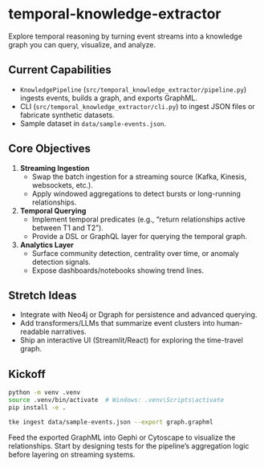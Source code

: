 # temporal-knowledge-extractor

Explore temporal reasoning by turning event streams into a knowledge graph you can query, visualize, and analyze.

## Current Capabilities

- `KnowledgePipeline` (`src/temporal_knowledge_extractor/pipeline.py`) ingests events, builds a graph, and exports GraphML.
- CLI (`src/temporal_knowledge_extractor/cli.py`) to ingest JSON files or fabricate synthetic datasets.
- Sample dataset in `data/sample-events.json`.

## Core Objectives

1. **Streaming Ingestion**  
   - Swap the batch ingestion for a streaming source (Kafka, Kinesis, websockets, etc.).  
   - Apply windowed aggregations to detect bursts or long-running relationships.
2. **Temporal Querying**  
   - Implement temporal predicates (e.g., “return relationships active between T1 and T2”).  
   - Provide a DSL or GraphQL layer for querying the temporal graph.
3. **Analytics Layer**  
   - Surface community detection, centrality over time, or anomaly detection signals.  
   - Expose dashboards/notebooks showing trend lines.

## Stretch Ideas

- Integrate with Neo4j or Dgraph for persistence and advanced querying.
- Add transformers/LLMs that summarize event clusters into human-readable narratives.
- Ship an interactive UI (Streamlit/React) for exploring the time-travel graph.

## Kickoff

```bash
python -m venv .venv
source .venv/bin/activate  # Windows: .venv\Scripts\activate
pip install -e .

tke ingest data/sample-events.json --export graph.graphml
```

Feed the exported GraphML into Gephi or Cytoscape to visualize the relationships. Start by designing tests for the pipeline’s aggregation logic before layering on streaming systems.

